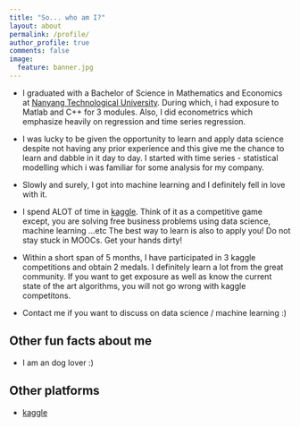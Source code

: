 ```yaml
---
title: "So... who am I?"
layout: about
permalink: /profile/
author_profile: true
comments: false
image:
  feature: banner.jpg
---
```


* I graduated with a Bachelor of Science in Mathematics and Economics at [Nanyang Technological University](http://www.ntu.edu.sg/Pages/home.aspx). During which, i had exposure to Matlab and C++ for 3 modules. Also, I did econometrics which emphasize heavily on regression and time series regression.  

* I was lucky to be given the opportunity to learn and apply data science despite not having any prior experience and this give me the chance to learn and dabble in it day to day. I started with time series - statistical modelling which i was familiar for some analysis for my company. 

* Slowly and surely, I got into machine learning and I definitely fell in love with it. 

* I spend ALOT of time in [kaggle](https://www.kaggle.com/). Think of it as a competitive game except, you are solving free business problems using data science, machine learning ...etc The best way to learn is also to apply you! Do not stay stuck in MOOCs. Get your hands dirty! 

* Within a short span of 5 months, I have participated in 3 kaggle competitions and obtain 2 medals. I definitely learn a lot from the great community. If you want to get exposure as well as know the current state of the art algorithms, you will not go wrong with kaggle competitons. 

* Contact me if you want to discuss on data science / machine learning :)

## Other fun facts about me

* I am an dog lover :) 


## Other platforms 

* [kaggle](https://www.kaggle.com/germmie)
